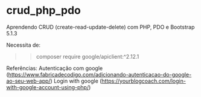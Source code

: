 # crud_php_pdo
Aprendendo CRUD (create-read-update-delete) com PHP, PDO e Bootstrap 5.1.3

Necessita de:
>> composer require google/apiclient:^2.12.1

Referências:
Autenticação com google (https://www.fabricadecodigo.com/adicionando-autenticacao-do-google-ao-seu-web-app/)
Login with google (https://yourblogcoach.com/login-with-google-account-using-php/)

